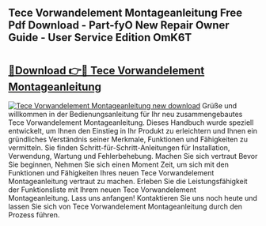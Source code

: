 ## Tece Vorwandelement Montageanleitung Free Pdf Download - Part-fyO New Repair Owner Guide - User Service Edition OmK6T

# <h2><a href="http://df7zz6.blite.top/?on=Tece+Vorwandelement+Montageanleitung">🔗Download 👉🔴 Tece Vorwandelement Montageanleitung</a></h2>

[![Tece Vorwandelement Montageanleitung new download](https://i.imgur.com/lujVjoI.png)](http://df7zz6.blite.top/?on=Tece+Vorwandelement+Montageanleitung)
Grüße und willkommen in der Bedienungsanleitung für Ihr neu zusammengebautes Tece Vorwandelement Montageanleitung. Dieses Handbuch wurde speziell entwickelt, um Ihnen den Einstieg in Ihr Produkt zu erleichtern und Ihnen ein gründliches Verständnis seiner Merkmale, Funktionen und Fähigkeiten zu vermitteln. Sie finden Schritt-für-Schritt-Anleitungen für Installation, Verwendung, Wartung und Fehlerbehebung. Machen Sie sich vertraut Bevor Sie beginnen, Nehmen Sie sich einen Moment Zeit, um sich mit den Funktionen und Fähigkeiten Ihres neuen Tece Vorwandelement Montageanleitung vertraut zu machen. Erleben Sie die Leistungsfähigkeit der Funktionsliste mit Ihrem neuen Tece Vorwandelement Montageanleitung. Lass uns anfangen! Kontaktieren Sie uns noch heute und lassen Sie sich von Tece Vorwandelement Montageanleitung durch den Prozess führen.
